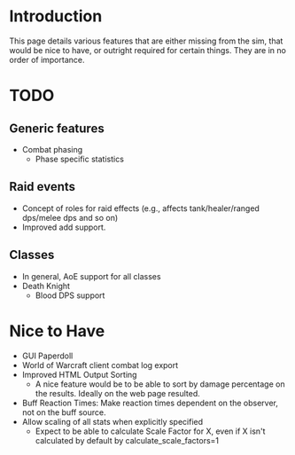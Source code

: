 

# Introduction

This page details various features that are either missing from the sim, that would be nice to have, or outright required for certain things. They are in no order of importance.

# TODO
## Generic features
  * Combat phasing
    * Phase specific statistics

## Raid events
  * Concept of roles for raid effects (e.g., affects tank/healer/ranged dps/melee dps and so on)
  * Improved add support.

## Classes
  * In general, AoE support for all classes
  * Death Knight
    * Blood DPS support

# Nice to Have
  * GUI Paperdoll
  * World of Warcraft client combat log export
  * Improved HTML Output Sorting
    * A nice feature would be to be able to sort by damage percentage on the results. Ideally on the web page resulted.
  * Buff Reaction Times: Make reaction times dependent on the observer, not on the buff source.
  * Allow scaling of all stats when explicitly specified
    * Expect to be able to calculate Scale Factor for X, even if X isn't calculated by default by calculate\_scale\_factors=1